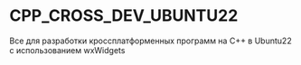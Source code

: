 # CPP_CROSS_DEV_UBUNTU22
Все для разработки кроссплатформенных программ на C++ в Ubuntu22 с использованием wxWidgets
